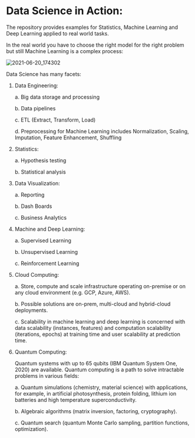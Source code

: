 # Data Science in Action:
The repository provides examples for Statistics, Machine Learning and Deep Learning applied to real world tasks.

In the real world you have to choose the right model for the right problem but still Machine Learning is a complex process:

![2021-06-20_174302](https://user-images.githubusercontent.com/41914070/122680548-fd2e7000-d1ef-11eb-9601-ac8a7b6f3ea1.jpg)

Data Science has many facets:

1.	Data Engineering:

	a. Big data storage and processing	
	
	b. Data pipelines	
	
	c. ETL (Extract, Transform, Load)
	
	d. Preprocessing for Machine Learning includes Normalization, Scaling, Imputation, Feature Enhancement, Shuffling

2.	Statistics:

	a. Hypothesis testing
	
	b. Statistical analysis

3.	Data Visualization:

	a. Reporting
	
	b. Dash Boards	
	
	c. Business Analytics

4.	Machine and Deep Learning:

	a. Supervised Learning
	
	b. Unsupervised Learning
	
	c. Reinforcement Learning

5.	Cloud Computing:

	a. Store, compute and scale infrastructure operating on-premise or on any cloud environment (e.g. GCP, Azure, AWS).
	
	b. Possible solutions are on-prem, multi-cloud and hybrid-cloud deployments.
	
	c. Scalability in machine learning and deep learning is concerned with data scalability (instances, features) and computation scalability (iterations, epochs) at training time and user scalability at prediction time.

6.	Quantum Computing:

	Quantum systems with up to 65 qubits (IBM Quantum System One, 2020) are available. Quantum computing is a path to solve intractable problems in various fields:
	
	a.	Quantum simulations (chemistry, material science) with applications, for example, in artificial photosynthesis, protein folding, lithium ion batteries and high temperature superconductivity.

	b.	Algebraic algorithms (matrix inversion, factoring, cryptography).
	
	c.	Quantum search (quantum Monte Carlo sampling, partition functions, optimization).
	
